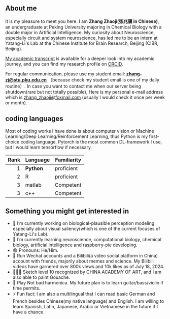 ## About me

It is my pleasure to meet you here. I am **Zhang Zhaoji(张兆骥 in Chinese)**, an undergraduate at Peking University majoring in Chemical Biology with a double major in Artificial Intelligence. My curiosity about Neuroscience, especially circuit and system neuroscience, has led me to be an intern at Yatang-Li's Lab at the Chinese Institute for Brain Research, Beijing (CIBR, Beijing).

[My academic transcript]([https://1drv.ms/b/s!Ah_4_Sy2JGNygSQ7jt_fCIdXzE2-?e=GE2ChP]) is available for a deeper look into my academic journey, and you can find my research profile on [ORCID](https://orcid.org/0009-0002-3293-1961).

For regular communication, please use my student email: **zhang-zj@stu.pku.edu.cn** （because check my student email is one of my daily routine）. In case you want to contact me when our server being shutdown(rare but not totally possible), Here is my personal e-mail address which is zhang_zhaoji@foxmail.com (usually I would check it once per week or month).

## coding languages

Most of coding works I have done is about computer vision or Machine Learning/Deep Learning/Reinforcement Learning, thus Python is my first-choice coding language. Pytorch is the most common DL-framework I use, but I would learn tensorflow if necessary.

| Rank |   Language    |  Familiarity   |
|-----:|---------------|--------------|
|     1|   **Python**  |  proficient  |
|     2|   R           |  proficient  |
|     3|   matlab      |  Competent   |
|     3|   c++         |  Competent   |

## Something you might get interested in

- 🔭 I’m currently working on biological-plausible perception modeling especially about visual saliency(which is one of the current focuses of Yatang-Li's Lab).
- 🌱 I’m currently learning neuroscience, computational biology, chemical biology, artificial intelligence and raspberry-pie developing.
- 😄 Pronouns: He/Him.
- 🎥	Run Wechat accounts and a Bilibili(a video social platform in China) account with friends, majorily about memes and science.  My Bilibili videos have garnered over 800k views and 10k likes as of July 18, 2024.
- 🧑🏽‍🎨 Sketch level 10 recognized by CHINA ACADEMY OF ART, and I am also able to paint Gouache.
- 🎼 Play Not bad harmonica. My future plan is to learn guitar/bass/violin if time permits.
- ⚡ Fun fact: I am also a multilingual that I can read basic German and French besides Chinese(my native language) and English. I am willing to learn Spanish, Latin, Japanese, Arabic or Vietnamese in the future if I have a chance.

